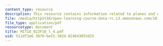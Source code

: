 ```yaml
---
content_type: resource
description: This resource contains information related to planes and distances.
file: /media/https%3A/open-learning-course-data-rc.s3.amazonaws.com/18-022-calculus-of-several-variables-fall-2010/511df3a63070be15302d824643055d25_MIT18_022F10_l_4.pdf
file_type: application/pdf
resourcetype: Document
title: MIT18_022F10_l_4.pdf
uid: 511df3a6-3070-be15-302d-824643055d25
---
```

